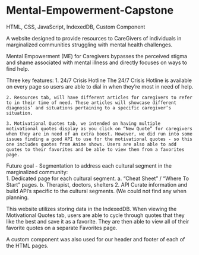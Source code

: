 # Mental-Empowerment-Capstone

HTML, CSS, JavaScript, IndexedDB, Custom Component

A website designed to provide resources to CareGivers of individuals in marginalized communities struggling with mental health challenges. 

Mental Empowerment (ME) for Caregivers bypasses the perceived stigma and shame associated with mental illness and directly focuses on ways to find help. 

Three key features:
	1. 24/7 Crisis Hotline The 24/7 Crisis Hotline is available on every page so users are able to dial in when they’re most in need of help. 

	2. Resources tab, will have different articles for caregivers to refer to in their time of need. These articles will showcase different diagnosis’ and situations pertaining to a specific caregiver’s situation.  

	3. Motivational Quotes tab, we intended on having multiple motivational quotes display as you click on “New Quote” for caregivers when they are in need of an extra boost. However, we did run into some issues finding a good API to use for the motivational quotes - so this one includes quotes from Anime shows. Users are also able to add quotes to their favorites and be able to view them from a favorites page.

Future goal - Segmentation to address each cultural segment in the marginalized community:	
	1. Dedicated page for each cultural segment.
		a. “Cheat Sheet” / “Where To Start” pages.
		b.	Therapist, doctors, shelters
	2. API 
	Curate information and build API’s specific to the cultural segments. (We could not find any when planning.

This website utilizes storing data in the IndexedDB. When viewing the Motivational Quotes tab, users are able to cycle through quotes that they like the best and save it as a favorite. They are then able to view all of their favorite quotes on a separate Favorites page.

A custom component was also used for our header and footer of each of the HTML pages.
